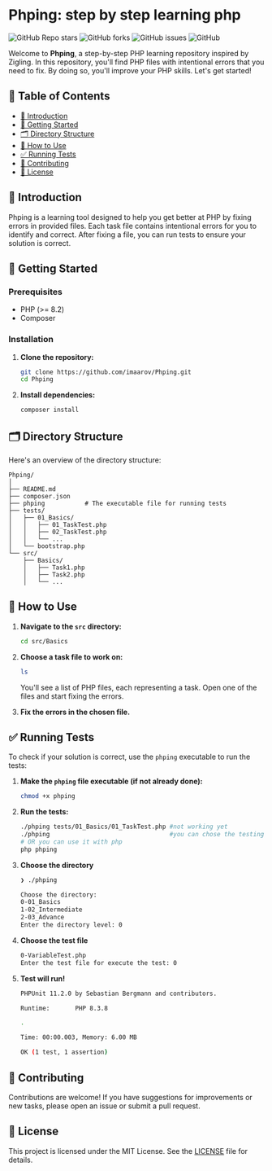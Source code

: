 # Phping: step by step learning php

![GitHub Repo stars](https://img.shields.io/github/stars/imaarov/Phping?style=for-the-badge&logo=github)
![GitHub forks](https://img.shields.io/github/forks/imaarov/Phping?style=for-the-badge&logo=github)
![GitHub issues](https://img.shields.io/github/issues/imaarov/Phping?style=for-the-badge&logo=github)
![GitHub](https://img.shields.io/github/license/imaarov/Phping?style=for-the-badge&logo=github)

Welcome to **Phping**, a step-by-step PHP learning repository inspired by Zigling. In this repository, you'll find PHP files with intentional errors that you need to fix. By doing so, you'll improve your PHP skills. Let's get started!

## 📑 Table of Contents

- [📖 Introduction](#introduction)
- [🚀 Getting Started](#getting-started)
- [🗂️ Directory Structure](#directory-structure)
- [🔧 How to Use](#how-to-use)
- [✅ Running Tests](#running-tests)
- [🤝 Contributing](#contributing)
- [📜 License](#license)

## 📖 Introduction

Phping is a learning tool designed to help you get better at PHP by fixing errors in provided files. Each task file contains intentional errors for you to identify and correct. After fixing a file, you can run tests to ensure your solution is correct.

## 🚀 Getting Started

### Prerequisites

- PHP (>= 8.2)
- Composer

### Installation

1. **Clone the repository:**

    ```sh
    git clone https://github.com/imaarov/Phping.git
    cd Phping
    ```

2. **Install dependencies:**

    ```sh
    composer install
    ```

## 🗂️ Directory Structure

Here's an overview of the directory structure:

```
Phping/
│
├── README.md
├── composer.json
├── phping           # The executable file for running tests
├── tests/
│   ├── 01_Basics/
│   │   ├── 01_TaskTest.php
│   │   ├── 02_TaskTest.php
│   │   └── ...
│   └── bootstrap.php
└── src/
    ├── Basics/
    │   ├── Task1.php
    │   ├── Task2.php
    │   └── ...
```

## 🔧 How to Use

1. **Navigate to the `src` directory:**

    ```sh
    cd src/Basics
    ```

2. **Choose a task file to work on:**

    ```sh
    ls
    ```

    You'll see a list of PHP files, each representing a task. Open one of the files and start fixing the errors.

3. **Fix the errors in the chosen file.**

## ✅ Running Tests

To check if your solution is correct, use the `phping` executable to run the tests:

1. **Make the `phping` file executable (if not already done):**

    ```sh
    chmod +x phping
    ```

2. **Run the tests:**

    ```sh
    ./phping tests/01_Basics/01_TaskTest.php #not working yet
    ./phping 								 #you can chose the testing file responsible for the script 
    # OR you can use it with php
    php phping 
    ```
    
3. **Choose the directory**
	```sh
	❯ ./phping

	Choose the directory:
	0-01_Basics
	1-02_Intermediate
	2-03_Advance
	Enter the directory level: 0
	```
4. **Choose the test file** 
	```sh
	0-VariableTest.php
	Enter the test file for execute the test: 0
	```
5. **Test will run!**
	```sh
	PHPUnit 11.2.0 by Sebastian Bergmann and contributors.

	Runtime:       PHP 8.3.8

	.                                                                   1 / 1 (100%)

	Time: 00:00.003, Memory: 6.00 MB

	OK (1 test, 1 assertion)
	```

## 🤝 Contributing

Contributions are welcome! If you have suggestions for improvements or new tasks, please open an issue or submit a pull request.

## 📜 License

This project is licensed under the MIT License. See the [LICENSE](LICENSE) file for details.

